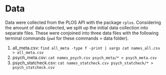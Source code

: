 # Data

Data were collected from the PLOS API with the package `rplos`. Considering the amount of data collected, we split up the initial data collection into separate files. These were conjoined into three data files with the following terminal commands (`pwd` for these commands = data folder).

1. all_meta.csv: `find all_meta -type f -print | xargs cat names_all.csv > all_meta.csv`
2. psych_meta.csv: `cat names_psych.csv psych_meta/* > psych_meta.csv`
3. psych_statcheck.csv: `cat names_statcheck.csv psych_statcheck/* > psych_statcheck.csv`